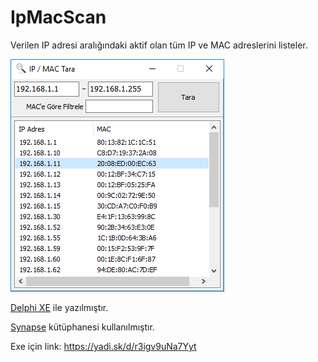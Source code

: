# IpMacScan

Verilen IP adresi aralığındaki aktif olan tüm IP ve MAC adreslerini listeler.

![Ekran Görüntüsü 1](https://github.com/SimaWB/IpMacScan/blob/master/screenshot.png)

[Delphi XE](http://www.embarcadero.com/products/delphi) ile yazılmıştır.

[Synapse](http://synapse.ararat.cz/doku.php) kütüphanesi kullanılmıştır.

Exe için link:
https://yadi.sk/d/r3igv9uNa7Yyt
